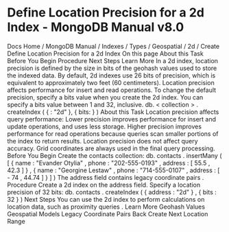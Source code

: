 # Define Location Precision for a 2d Index - MongoDB Manual v8.0


Docs Home / MongoDB Manual / Indexes / Types / Geospatial / 2d / Create Define Location Precision for a 2d Index On this page About this Task Before You Begin Procedure Next Steps Learn More In a 2d index, location precision is defined by the size in bits of the geohash values used to store the indexed data. By default, 2d
indexes use 26 bits of precision, which is equivalent to approximately
two feet (60 centimeters). Location precision affects performance for insert and read operations. To change the default precision, specify a bits value when you
create the 2d index. You can specify a bits value between 1 and 32,
inclusive. db. < collection > . createIndex ( { <location field>: "2d" }, { bits: <bit precision> } ) About this Task Location precision affects query performance: Lower precision improves performance for insert and update operations,
and uses less storage. Higher precision improves performance for read operations because
queries scan smaller portions of the index to return results. Location precision does not affect query accuracy. Grid coordinates are
always used in the final query processing. Before You Begin Create the contacts collection: db. contacts . insertMany ( [ { name : "Evander Otylia" , phone : "202-555-0193" , address : [ 55.5 , 42.3 ] } , { name : "Georgine Lestaw" , phone : "714-555-0107" , address : [ - 74 , 44.74 ] } ] ) The address field contains legacy coordinate pairs . Procedure Create a 2d index on the address field. Specify a location precision
of 32 bits: db. contacts . createIndex ( { address : "2d" } , { bits : 32 } ) Next Steps You can use the 2d index to perform calculations on location data, such
as proximity queries . Learn More Geohash Values Geospatial Models Legacy Coordinate Pairs Back Create Next Location Range
